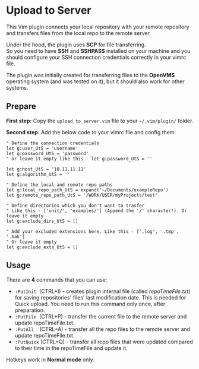 # Upload to Server
This Vim plugin connects your local repository with your remote repository and transfers files from the local repo to the remote server.<br>

Under the hood, the plugin uses **SCP** for file transferring.<br>
So you need to have **SSH** and **SSHPASS** installed on your machine and you should configure your SSH connection credentials correctly in your vimrc file.<be>

The plugin was initially created for transferring files to the **OpenVMS** operating system (and was tested on it), but it should also work for other systems.<br>

## Prepare
**First step:** Copy the ```upload_to_server.vim``` file to your ```~/.vim/plugin/``` folder.

**Second step:** Add the below code to your vimrc file and config them:

```vim
" Define the connection credentials
let g:user_UtS = 'username'
let g:password_UtS = 'password'
" or leave it empty like this - let g:password_UtS = ''

let g:host_UtS = '10.11.11.11'
let g:algorithm_UtS = ''

" Define the local and remote repo paths
let g:local_repo_path_UtS = expand('~/Documents/exampleRepo')
let g:remote_repo_path_UtS = '/WORK/USER/myProjects/test'

" Define directories which you don't want to trasfer
" Like this - ['unit/', 'examples/'] (Append the '/' character!). Or leave it empty
let g:exclude_dirs_UtS = []

" Add your excluded extensions here. Like this - ['.log', '.tmp', '.bak']
" Or leave it empty
let g:exclude_exts_UtS = []
```

## Usage
There are **4** commands that you can use:
- ```:PutInit```&nbsp;&nbsp;(CTRL+I) - creates plugin internal file (called _repoTimeFile.txt_) for saving repositories' files' last modification date. This is needed for Quick upload. You need to run this command only once, after preparation.
- ```:PutFile```&nbsp;&nbsp;(CTRL+P) - transfer the current file to the remote server and update repoTimeFile.txt.
- ```:PutAll```&nbsp;&nbsp;&nbsp;&nbsp;(CTRL+A) - transfer all the repo files to the remote server and update repoTimeFile.txt.
- ```:PutQuick```&nbsp;(CTRL+Q) - transfer all repo files that were updated compared to their time in the repoTimeFile and update it.

Hotkeys work in **Normal mode** only.
